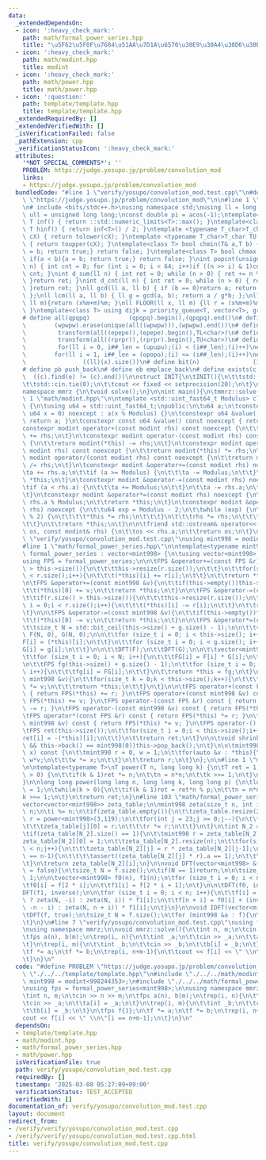 ```yaml
---
data:
  _extendedDependsOn:
  - icon: ':heavy_check_mark:'
    path: math/formal_power_series.hpp
    title: "\u5F62\u5F0F\u7684\u51AA\u7D1A\u6570\u30E9\u30A4\u30D6\u30E9\u30EA"
  - icon: ':heavy_check_mark:'
    path: math/modint.hpp
    title: modint
  - icon: ':heavy_check_mark:'
    path: math/power.hpp
    title: math/power.hpp
  - icon: ':question:'
    path: template/template.hpp
    title: template/template.hpp
  _extendedRequiredBy: []
  _extendedVerifiedWith: []
  _isVerificationFailed: false
  _pathExtension: cpp
  _verificationStatusIcon: ':heavy_check_mark:'
  attributes:
    '*NOT_SPECIAL_COMMENTS*': ''
    PROBLEM: https://judge.yosupo.jp/problem/convolution_mod
    links:
    - https://judge.yosupo.jp/problem/convolution_mod
  bundledCode: "#line 1 \"verify/yosupo/convolution_mod.test.cpp\"\n#define PROBLEM\
    \ \"https://judge.yosupo.jp/problem/convolution_mod\"\n\n#line 1 \"template/template.hpp\"\
    \n# include <bits/stdc++.h>\nusing namespace std;\nusing ll = long long;\nusing\
    \ ull = unsigned long long;\nconst double pi = acos(-1);\ntemplate<class T>constexpr\
    \ T inf() { return ::std::numeric_limits<T>::max(); }\ntemplate<class T>constexpr\
    \ T hinf() { return inf<T>() / 2; }\ntemplate <typename T_char>T_char TL(T_char\
    \ cX) { return tolower(cX); }\ntemplate <typename T_char>T_char TU(T_char cX)\
    \ { return toupper(cX); }\ntemplate<class T> bool chmin(T& a,T b) { if(a > b){a\
    \ = b; return true;} return false; }\ntemplate<class T> bool chmax(T& a,T b) {\
    \ if(a < b){a = b; return true;} return false; }\nint popcnt(unsigned long long\
    \ n) { int cnt = 0; for (int i = 0; i < 64; i++)if ((n >> i) & 1)cnt++; return\
    \ cnt; }\nint d_sum(ll n) { int ret = 0; while (n > 0) { ret += n % 10; n /= 10;\
    \ }return ret; }\nint d_cnt(ll n) { int ret = 0; while (n > 0) { ret++; n /= 10;\
    \ }return ret; }\nll gcd(ll a, ll b) { if (b == 0)return a; return gcd(b, a%b);\
    \ };\nll lcm(ll a, ll b) { ll g = gcd(a, b); return a / g*b; };\nll MOD(ll x,\
    \ ll m){return (x%m+m)%m; }\nll FLOOR(ll x, ll m) {ll r = (x%m+m)%m; return (x-r)/m;\
    \ }\ntemplate<class T> using dijk = priority_queue<T, vector<T>, greater<T>>;\n\
    # define all(qpqpq)           (qpqpq).begin(),(qpqpq).end()\n# define UNIQUE(wpwpw)\
    \        (wpwpw).erase(unique(all((wpwpw))),(wpwpw).end())\n# define LOWER(epepe)\
    \         transform(all((epepe)),(epepe).begin(),TL<char>)\n# define UPPER(rprpr)\
    \         transform(all((rprpr)),(rprpr).begin(),TU<char>)\n# define rep(i,upupu)\
    \         for(ll i = 0, i##_len = (upupu);(i) < (i##_len);(i)++)\n# define reps(i,opopo)\
    \        for(ll i = 1, i##_len = (opopo);(i) <= (i##_len);(i)++)\n# define len(x)\
    \                ((ll)(x).size())\n# define bit(n)               (1LL << (n))\n\
    # define pb push_back\n# define eb emplace_back\n# define exists(c, e)       \
    \  ((c).find(e) != (c).end())\n\nstruct INIT{\n\tINIT(){\n\t\tstd::ios::sync_with_stdio(false);\n\
    \t\tstd::cin.tie(0);\n\t\tcout << fixed << setprecision(20);\n\t}\n}INIT;\n\n\
    namespace mmrz {\n\tvoid solve();\n}\n\nint main(){\n\tmmrz::solve();\n}\n#line\
    \ 1 \"math/modint.hpp\"\n\ntemplate <std::uint_fast64_t Modulus> class modint\
    \ {\n\tusing u64 = std::uint_fast64_t;\npublic:\n\tu64 a;\n\tconstexpr modint(const\
    \ u64 x = 0) noexcept : a(x % Modulus) {}\n\tconstexpr u64 &value() noexcept {\
    \ return a; }\n\tconstexpr const u64 &value() const noexcept { return a; }\n\t\
    constexpr modint operator+(const modint rhs) const noexcept {\n\t\treturn modint(*this)\
    \ += rhs;\n\t}\n\tconstexpr modint operator-(const modint rhs) const noexcept\
    \ {\n\t\treturn modint(*this) -= rhs;\n\t}\n\tconstexpr modint operator*(const\
    \ modint rhs) const noexcept {\n\t\treturn modint(*this) *= rhs;\n\t}\n\tconstexpr\
    \ modint operator/(const modint rhs) const noexcept {\n\t\treturn modint(*this)\
    \ /= rhs;\n\t}\n\tconstexpr modint &operator+=(const modint rhs) noexcept {\n\t\
    \ta += rhs.a;\n\t\tif (a >= Modulus) {\n\t\t\ta -= Modulus;\n\t\t}\n\t\treturn\
    \ *this;\n\t}\n\tconstexpr modint &operator-=(const modint rhs) noexcept {\n\t\
    \tif (a < rhs.a) {\n\t\t\ta += Modulus;\n\t\t}\n\t\ta -= rhs.a;\n\t\treturn *this;\n\
    \t}\n\tconstexpr modint &operator*=(const modint rhs) noexcept {\n\t\ta = a *\
    \ rhs.a % Modulus;\n\t\treturn *this;\n\t}\n\tconstexpr modint &operator/=(modint\
    \ rhs) noexcept {\n\t\tu64 exp = Modulus - 2;\n\t\twhile (exp) {\n\t\t\tif (exp\
    \ % 2) {\n\t\t\t\t*this *= rhs;\n\t\t\t}\n\t\t\trhs *= rhs;\n\t\t\texp /= 2;\n\
    \t\t}\n\t\treturn *this;\n\t}\n\n\tfriend std::ostream& operator<<(std::ostream&\
    \ os, const modint& rhs) {\n\t\tos << rhs.a;\n\t\treturn os;\n\t}\n};\n#line 5\
    \ \"verify/yosupo/convolution_mod.test.cpp\"\nusing mint998 = modint<998244353>;\n\
    #line 1 \"math/formal_power_series.hpp\"\n\ntemplate<typename mint998>\nstruct\
    \ formal_power_series : vector<mint998> {\n\tusing vector<mint998>::vector;\n\t\
    using FPS = formal_power_series;\n\n\tFPS &operator+=(const FPS &r){\n\t\tif(r.size()\
    \ > this->size()){\n\t\t\tthis->resize(r.size());\n\t\t}\n\t\tfor(size_t i = 0;i\
    \ < r.size();i++){\n\t\t\t(*this)[i] += r[i];\n\t\t}\n\t\treturn *this;\n\t}\n\
    \n\tFPS &operator+=(const mint998 &v){\n\t\tif(this->empty())this->resize(1);\n\
    \t\t(*this)[0] += v;\n\t\treturn *this;\n\t}\n\n\tFPS &operator-=(const FPS &r){\n\
    \t\tif(r.size() > this->size()){\n\t\t\tthis->resize(r.size());\n\t\t}\n\t\tfor(size_t\
    \ i = 0;i < r.size();i++){\n\t\t\t(*this)[i] -= r[i];\n\t\t}\n\t\treturn *this;\n\
    \t}\n\n\tFPS &operator-=(const mint998 &v){\n\t\tif(this->empty())this->resize(1);\n\
    \t\t(*this)[0] -= v;\n\t\treturn *this;\n\t}\n\n\tFPS &operator*=(const FPS &g){\n\
    \t\tsize_t N = std::bit_ceil(this->size() + g.size() - 1);\n\n\t\tvector<mint998>\
    \ F(N, 0), G(N, 0);\n\n\t\tfor (size_t i = 0; i < this->size(); i++){\n\t\t\t\
    F[i] = (*this)[i];\n\t\t}\n\t\tfor (size_t i = 0; i < g.size(); i++){\n\t\t\t\
    G[i] = g[i];\n\t\t}\n\n\t\tDFT(F);\n\t\tDFT(G);\n\n\t\tvector<mint998> FG(N);\n\
    \t\tfor (size_t i = 0; i < N; i++){\n\t\t\tFG[i] = F[i] * G[i];\n\t\t}\n\t\tIDFT(FG);\n\
    \n\t\tFPS fg(this->size() + g.size() - 1);\n\t\tfor (size_t i = 0; i < fg.size();\
    \ i++){\n\t\t\tfg[i] = FG[i];\n\t\t}\n\t\treturn *this = fg;\n\t}\n\n\tFPS &operator*=(const\
    \ mint998 &v){\n\t\tfor(size_t k = 0;k < this->size();k++){\n\t\t\t(*this)[k]\
    \ *= v;\n\t\t\treturn *this;\n\t\t}\n\t}\n\n\tFPS operator+(const FPS &r) const\
    \ { return FPS(*this) += r; }\n\tFPS operator+(const mint998 &v) const { return\
    \ FPS(*this) += v; }\n\tFPS operator-(const FPS &r) const { return FPS(*this)\
    \ -= r; }\n\tFPS operator-(const mint998 &v) const { return FPS(*this) -= v; }\n\
    \tFPS operator*(const FPS &r) const { return FPS(*this) *= r; }\n\tFPS operator*(const\
    \ mint998 &v) const { return FPS(*this) *= v; }\n\tFPS operator-() const {\n\t\
    \tFPS ret(this->size());\n\t\tfor(size_t i = 0;i < this->size();i++){\n\t\t\t\
    ret[i] = -(*this)[i];\n\t\t}\n\t\treturn ret;\n\t}\n\n\tvoid shrink(){\n\t\twhile(this->size()\
    \ && this->back() == mint998(0))this->pop_back();\n\t}\n\n\tmint998 eval(mint998\
    \ x) const {\n\t\tmint998 r = 0, w = 1;\n\t\tfor(auto &v : *this){\n\t\t\tr +=\
    \ w*v;\n\t\t\tw *= x;\n\t\t}\n\t\treturn r;\n\t}\n};\n\n#line 1 \"math/power.hpp\"\
    \n\ntemplate<typename T>\nT power(T n, long long k) {\n\tT ret = 1;\n\twhile(k\
    \ > 0) {\n\t\tif(k & 1)ret *= n;\n\t\tn = n*n;\n\t\tk >>= 1;\n\t}\n\treturn ret;\n\
    }\n\nlong long power(long long n, long long k, long long p) {\n\tlong long ret\
    \ = 1;\n\twhile(k > 0){\n\t\tif(k & 1)ret = ret*n % p;\n\t\tn = n*n % p;\n\t\t\
    k >>= 1;\n\t}\n\treturn ret;\n}\n#line 103 \"math/formal_power_series.hpp\"\n\n\
    vector<vector<mint998>> zeta_table;\n\nmint998 zeta(size_t n, int i){\n\ti +=\
    \ n;\n\ti %= n;\n\tif(zeta_table.empty()){\n\t\tzeta_table.resize(24);\n\t\tmint998\
    \ r = power<mint998>(3,119);\n\t\tfor(int j = 23;j >= 0;j--){\n\t\t\tzeta_table[j].resize(1);\n\
    \t\t\tzeta_table[j][0] = r;\n\t\t\tr *= r;\n\t\t}\n\t}\n\tint N_2 = __builtin_ctz(n);\n\
    \tif(zeta_table[N_2].size() == 1){\n\t\tmint998 r = zeta_table[N_2][0];\n\t\t\
    zeta_table[N_2][0] = 1;\n\t\tzeta_table[N_2].resize(n);\n\t\tfor(size_t j = 1;j\
    \ < n;j++){\n\t\t\tzeta_table[N_2][j] = r * zeta_table[N_2][j-1];\n\t\t\tif(j\
    \ == n-1){\n\t\t\t\tassert((zeta_table[N_2][j] * r).a == 1);\n\t\t\t}\n\t\t}\n\
    \t}\n\treturn zeta_table[N_2][i];\n}\n\nvoid DFT(vector<mint998> &f, bool inverse\
    \ = false){\n\tsize_t N = f.size();\n\tif(N == 1)return;\n\n\tsize_t n = N >>\
    \ 1;\n\n\tvector<mint998> f0(n), f1(n);\n\tfor (size_t i = 0; i < n; i++){\n\t\
    \tf0[i] = f[2 * i];\n\t\tf1[i] = f[2 * i + 1];\n\t}\n\n\tDFT(f0, inverse);\n\t\
    DFT(f1, inverse);\n\n\tfor (size_t i = 0; i < n; i++){\n\t\tf[i] = f0[i] + (inverse\
    \ ? zeta(N, -i) : zeta(N, i)) * f1[i];\n\t\tf[n + i] = f0[i] + (inverse ? zeta(N,\
    \ -n - i) : zeta(N, n + i)) * f1[i];\n\t}\n}\n\nvoid IDFT(vector<mint998> &f){\n\
    \tDFT(f, true);\n\tsize_t N = f.size();\n\tfor (mint998 &a : f){\n\t\ta /= N;\n\
    \t}\n}\n#line 7 \"verify/yosupo/convolution_mod.test.cpp\"\nusing fps = formal_power_series<mint998>;\n\
    \nusing namespace mmrz;\n\nvoid mmrz::solve(){\n\tint n, m;\n\tcin >> n >> m;\n\
    \tfps a(n), b(m);\n\trep(i, n){\n\t\tint _a;\n\t\tcin >> _a;\n\t\ta[i] = _a;\n\
    \t}\n\trep(i, m){\n\t\tint _b;\n\t\tcin >> _b;\n\t\tb[i] = _b;\n\t}\n\tfps f{1};\n\
    \tf *= a;\n\tf *= b;\n\trep(i, n+m-1){\n\t\tcout << f[i] << \" \\n\"[i == n+m-1];\n\
    \t}\n}\n"
  code: "#define PROBLEM \"https://judge.yosupo.jp/problem/convolution_mod\"\n\n#include\
    \ \"./../../template/template.hpp\"\n#include \"./../../math/modint.hpp\"\nusing\
    \ mint998 = modint<998244353>;\n#include \"./../../math/formal_power_series.hpp\"\
    \nusing fps = formal_power_series<mint998>;\n\nusing namespace mmrz;\n\nvoid mmrz::solve(){\n\
    \tint n, m;\n\tcin >> n >> m;\n\tfps a(n), b(m);\n\trep(i, n){\n\t\tint _a;\n\t\
    \tcin >> _a;\n\t\ta[i] = _a;\n\t}\n\trep(i, m){\n\t\tint _b;\n\t\tcin >> _b;\n\
    \t\tb[i] = _b;\n\t}\n\tfps f{1};\n\tf *= a;\n\tf *= b;\n\trep(i, n+m-1){\n\t\t\
    cout << f[i] << \" \\n\"[i == n+m-1];\n\t}\n}\n"
  dependsOn:
  - template/template.hpp
  - math/modint.hpp
  - math/formal_power_series.hpp
  - math/power.hpp
  isVerificationFile: true
  path: verify/yosupo/convolution_mod.test.cpp
  requiredBy: []
  timestamp: '2025-03-08 05:27:09+09:00'
  verificationStatus: TEST_ACCEPTED
  verifiedWith: []
documentation_of: verify/yosupo/convolution_mod.test.cpp
layout: document
redirect_from:
- /verify/verify/yosupo/convolution_mod.test.cpp
- /verify/verify/yosupo/convolution_mod.test.cpp.html
title: verify/yosupo/convolution_mod.test.cpp
---
```

